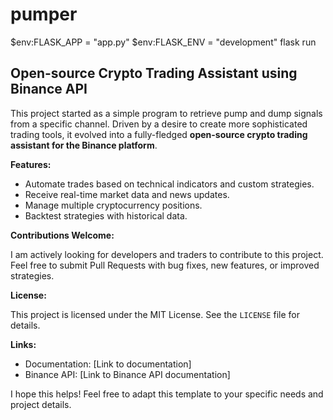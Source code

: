 # pumper

$env:FLASK_APP = "app.py"
$env:FLASK_ENV = "development"
flask run

## Open-source Crypto Trading Assistant using Binance API

This project started as a simple program to retrieve pump and dump signals from a specific channel. Driven by a desire to create more sophisticated trading tools, it evolved into a fully-fledged **open-source crypto trading assistant for the Binance platform**.

**Features:**

* Automate trades based on technical indicators and custom strategies.
* Receive real-time market data and news updates.
* Manage multiple cryptocurrency positions.
* Backtest strategies with historical data.

**Contributions Welcome:**

I am actively looking for developers and traders to contribute to this project. Feel free to submit Pull Requests with bug fixes, new features, or improved strategies.

**License:**

This project is licensed under the MIT License. See the `LICENSE` file for details.

**Links:**

* Documentation: [Link to documentation]
* Binance API: [Link to Binance API documentation]

I hope this helps! Feel free to adapt this template to your specific needs and project details.
